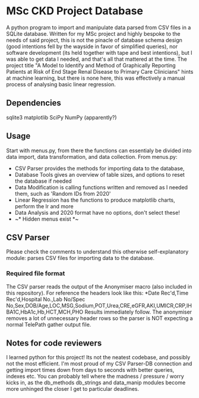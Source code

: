# MSc CKD Project Database
A python program to import and manipulate data parsed from CSV files in a SQLite database. Written for my MSc project and highly bespoke to the needs of said project, this is not the pinacle of database schema design (good intentions fell by the wayside in favor of simplified queries), nor software development (its held together with tape and best intentions), but I was able to get data I needed, and that's all that mattered at the time. 
The project title "A Model to Identify and Method of Graphically Reporting Patients at Risk of End Stage Renal Disease to Primary Care Clinicians" hints at machine learning, but there is none here, this was effectively a manual process of analysing basic linear regression. 

## Dependencies
sqlite3
matplotlib
SciPy
NumPy (apparently?)

## Usage
Start with menus.py, from there the functions can essentialy be divided into data import, data transformation, and data collection. 
From menus.py: 
* CSV Parser provides the methods for importing data to the database, 
* Database Tools gives an overview of table sizes, and options to reset the database if needed 
* Data Modification is calling functions written and removed as I needed them, such as 'Random IDs from 2020'
* Linear Regression has the functions to produce matplotlib charts, perform the lr and more
* Data Analysis and 2020 format have no options, don't select these!
* ~* Hidden menus exist *~ 

## CSV Parser
Please check the comments to understand this otherwise self-explanatory module: parses CSV files for importing data to the database.
### Required file format
The CSV parser reads the output of the Anonymiser macro (also included in this repository). For reference the headers look like this:
*Date Rec'd,Time Rec'd,Hospital No.,Lab No/Spec No,Sex,DOB/Age,LOC,MSG,Sodium,POT,Urea,CRE,eGFR,AKI,UMICR,CRP,IHBA1C,HbA1c,Hb,HCT,MCH,PHO
Results immediately follow. The anonymiser removes a lot of unnecessary header rows so the parser is NOT expecting a normal TelePath gather output file.

## Notes for code reviewers
I learned python for this project! Its not the neatest codebase, and possibly not the most efficient. I'm most proud of my CSV Parser-DB connection and getting import times down from days to seconds with better queries, indexes etc. You can probably tell where the madness / pressure / worry kicks in, as the db_methods db_strings and data_manip modules become more unhinged the closer I get to particular deadlines. 
